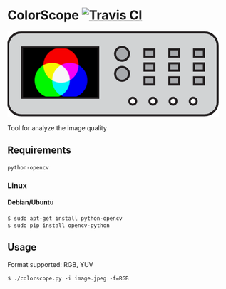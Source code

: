 # ColorScope [![Travis CI](https://travis-ci.org/michalkielan/ColorScope.svg?branch=master)](https://travis-ci.org/michalkielan/ColorScope)
 
![Logot](res/logo.png)

Tool for analyze the image quality

## Requirements 
```
python-opencv
```

### Linux

#### Debian/Ubuntu
```
$ sudo apt-get install python-opencv
$ sudo pip install opencv-python
```

## Usage
Format supported: RGB, YUV

```
$ ./colorscope.py -i image.jpeg -f=RGB
```
